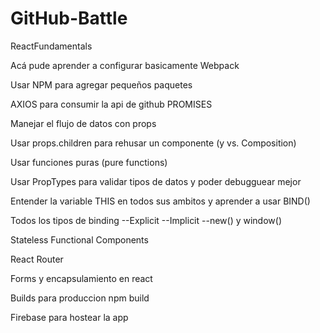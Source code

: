 # GitHub-Battle

ReactFundamentals

Acá pude aprender a configurar basicamente Webpack

Usar NPM para agregar pequeños paquetes

AXIOS para consumir la api de github 
PROMISES

Manejar el flujo de datos con props

Usar props.children para rehusar un componente (y vs. Composition)

Usar funciones puras (pure functions)

Usar PropTypes para validar tipos de datos y poder debugguear mejor

Entender la variable THIS en todos sus ambitos y aprender a usar BIND()

Todos los tipos de binding
--Explicit
--Implicit
--new() y window()

Stateless Functional Components

React Router

Forms y encapsulamiento en react

Builds para produccion
npm build

Firebase para hostear la app
